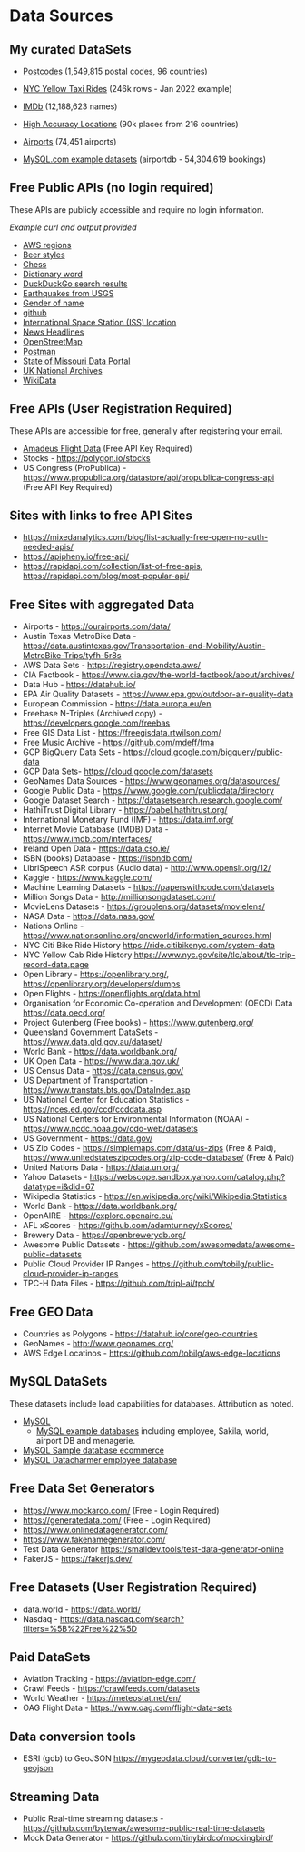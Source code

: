# Data Sources

## My curated DataSets
- [Postcodes](mysql-data/postcodes/README.md) (1,549,815 postal codes, 96 countries)
- [NYC Yellow Taxi Rides](mysql-data/nyc-taxi/README.md) (246k rows - Jan 2022 example)
- [IMDb](mysql-data/imdb/README.md) (12,188,623 names)
- [High Accuracy Locations](mysql-data/location/README.md) (90k places from 216 countries)
- [Airports](mysql-data/airports/README.md) (74,451 airports)

- [MySQL.com example datasets](mysql-data/mysql.com/README.md) (airportdb - 54,304,619 bookings)

## Free Public APIs (no login required)

These APIs are publicly accessible and require no login information.

<i>Example curl and output provided</i>

- [AWS regions](free-public-api/aws-regions/README.md)
- [Beer styles](free-public-api/beerstyles/README.md)
- [Chess](free-public-api/chess/README.md)
- [Dictionary word](free-public-api/dictonary/README.md)
- [DuckDuckGo search results](free-public-api/duckduckgo/README.md)
- [Earthquakes from USGS](free-public-api/earthquakes/README.md)
- [Gender of name](free-public-api/genderize/README.md)
- [github](free-public-api/github/README.md)
- [International Space Station (ISS) location](free-public-api/iss/README.md)
- [News Headlines](free-public-api/news/README.md)
- [OpenStreetMap](free-public-api/openstreetmap/README.md)
- [Postman](free-public-api/postman/README/md)
- [State of Missouri Data Portal](free-public-api/mo-data/README.md)
- [UK National Archives](free-public-api/uk-archives/README.md)
- [WikiData](free-public-api/wikidata/README.md)

## Free APIs (User Registration Required)

These APIs are accessible for free, generally after registering your email.

- [Amadeus Flight Data](free-account-required/amadeus/README.md) (Free API Key Required)
- Stocks - https://polygon.io/stocks
- US Congress (ProPublica) - https://www.propublica.org/datastore/api/propublica-congress-api (Free API Key Required)

## Sites with links to free API Sites
- https://mixedanalytics.com/blog/list-actually-free-open-no-auth-needed-apis/
- https://apipheny.io/free-api/
- https://rapidapi.com/collection/list-of-free-apis, https://rapidapi.com/blog/most-popular-api/


## Free Sites with aggregated Data

- Airports - https://ourairports.com/data/
- Austin Texas MetroBike Data - https://data.austintexas.gov/Transportation-and-Mobility/Austin-MetroBike-Trips/tyfh-5r8s
- AWS Data Sets - https://registry.opendata.aws/
- CIA Factbook - https://www.cia.gov/the-world-factbook/about/archives/
- Data Hub - https://datahub.io/
- EPA Air Quality Datasets - https://www.epa.gov/outdoor-air-quality-data
- European Commission - https://data.europa.eu/en
- Freebase N-Triples (Archived copy) - https://developers.google.com/freebas
- Free GIS Data List - https://freegisdata.rtwilson.com/
- Free Music Archive - https://github.com/mdeff/fma
- GCP BigQuery Data Sets - https://cloud.google.com/bigquery/public-data
- GCP Data Sets- https://cloud.google.com/datasets
- GeoNames Data Sources - https://www.geonames.org/datasources/
- Google Public Data - https://www.google.com/publicdata/directory
- Google Dataset Search - https://datasetsearch.research.google.com/
- HathiTrust Digital Library - https://babel.hathitrust.org/
- International Monetary Fund (IMF) - https://data.imf.org/
- Internet Movie Database (IMDB) Data - https://www.imdb.com/interfaces/
- Ireland Open Data - https://data.cso.ie/
- ISBN (books) Database - https://isbndb.com/
- LibriSpeech ASR corpus (Audio data) - http://www.openslr.org/12/
- Kaggle - https://www.kaggle.com/
- Machine Learning Datasets - https://paperswithcode.com/datasets
- Million Songs Data - http://millionsongdataset.com/
- MovieLens Datasets - https://grouplens.org/datasets/movielens/
- NASA Data - https://data.nasa.gov/
- Nations Online - https://www.nationsonline.org/oneworld/information_sources.html
- NYC Citi Bike Ride History https://ride.citibikenyc.com/system-data
- NYC Yellow Cab Ride History https://www.nyc.gov/site/tlc/about/tlc-trip-record-data.page
- Open Library - https://openlibrary.org/, https://openlibrary.org/developers/dumps
- Open Flights - https://openflights.org/data.html
- Organisation for Economic Co-operation and Development (OECD) Data https://data.oecd.org/
- Project Gutenberg (Free books) -  https://www.gutenberg.org/
- Queensland Government DataSets - https://www.data.qld.gov.au/dataset/
- World Bank - https://data.worldbank.org/
- UK Open Data - https://www.data.gov.uk/
- US Census Data - https://data.census.gov/
- US Department of Transportation - https://www.transtats.bts.gov/DataIndex.asp
- US National Center for Education Statistics - https://nces.ed.gov/ccd/ccddata.asp
- US National Centers for Environmental Information (NOAA) - https://www.ncdc.noaa.gov/cdo-web/datasets
- US Government - https://data.gov/
- US Zip Codes - https://simplemaps.com/data/us-zips (Free & Paid), https://www.unitedstateszipcodes.org/zip-code-database/ (Free & Paid)
- United Nations Data - https://data.un.org/
- Yahoo Datasets - https://webscope.sandbox.yahoo.com/catalog.php?datatype=i&did=67
- Wikipedia Statistics - https://en.wikipedia.org/wiki/Wikipedia:Statistics
- World Bank - https://data.worldbank.org/
- OpenAIRE - https://explore.openaire.eu/
- AFL xScores - https://github.com/adamtunney/xScores/
- Brewery Data - https://openbrewerydb.org/
- Awesome Public Datasets -  https://github.com/awesomedata/awesome-public-datasets
- Public Cloud Provider IP Ranges - https://github.com/tobilg/public-cloud-provider-ip-ranges
- TPC-H Data Files - https://github.com/tripl-ai/tpch/

## Free GEO Data
- Countries as Polygons - https://datahub.io/core/geo-countries
- GeoNames - http://www.geonames.org/
- AWS Edge Locatinos - https://github.com/tobilg/aws-edge-locations

## MySQL DataSets

These datasets include load capabilities for databases. Attribution as noted.

- [MySQL](mysql-data/README.md)
  - [MySQL example databases](https://dev.mysql.com/doc/index-other.html) including employee, Sakila, world, airport DB and menagerie.
- [MySQL Sample database ecommerce](https://www.mysqltutorial.org/mysql-sample-database.aspx)
- [MySQL Datacharmer employee database](https://github.com/datacharmer/test_db)



## Free Data Set Generators

- https://www.mockaroo.com/ (Free - Login Required)
- https://generatedata.com/ (Free - Login Required)
- https://www.onlinedatagenerator.com/
- https://www.fakenamegenerator.com/
- Test Data Generator https://smalldev.tools/test-data-generator-online
- FakerJS - https://fakerjs.dev/

## Free Datasets (User Registration Required)
- data.world - https://data.world/
- Nasdaq - https://data.nasdaq.com/search?filters=%5B%22Free%22%5D


## Paid DataSets
- Aviation Tracking - https://aviation-edge.com/
- Crawl Feeds - https://crawlfeeds.com/datasets
- World Weather - https://meteostat.net/en/
- OAG Flight Data - https://www.oag.com/flight-data-sets


## Data conversion tools
- ESRI (gdb) to GeoJSON https://mygeodata.cloud/converter/gdb-to-geojson

## Streaming Data
- Public Real-time streaming datasets -  https://github.com/bytewax/awesome-public-real-time-datasets
- Mock Data Generator - https://github.com/tinybirdco/mockingbird/

